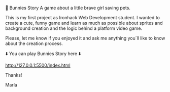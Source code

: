 🐰 Bunnies Story
A game about a little brave girl saving pets.

This is my first project as Ironhack Web Development student. 
I wanted to create a cute, funny game and learn as much as possible about sprites and background creation and the logic behind a platform video game.

Please, let me know if you enjoyed it and ask me anything you´ll like to know about the creation process.

⬇️ You can play Bunnies Story here ⬇️

http://127.0.0.1:5500/index.html

Thanks!

María
